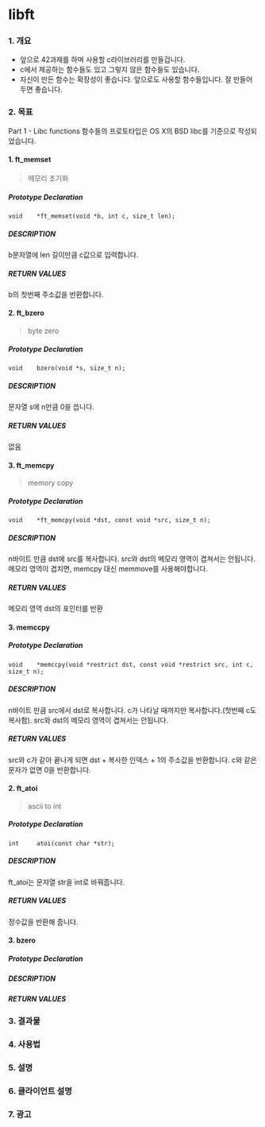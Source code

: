 # libft
### 1. 개요
* 앞으로 42과제를 하며 사용할 c라이브러리를 만들겁니다.
* c에서 제공하는 함수들도 있고 그렇지 않은 함수들도 있습니다.
* 자신이 만든 함수는 확장성이 좋습니다. 앞으로도 사용할 함수들입니다. 잘 만들어 두면 좋습니다.

### 2. 목표
Part 1 - Libc functions
함수들의 프로토타입은 OS X의 BSD libc를 기준으로 작성되었습니다.

#### 1. ft_memset
>메모리 초기화

##### Prototype Declaration
```
void    *ft_memset(void *b, int c, size_t len);
```

##### DESCRIPTION
b문자열에 len 길이만큼 c값으로 입력합니다.

##### RETURN VALUES
b의 첫번째 주소값을 반환합니다.

#### 2. ft_bzero
> byte zero

##### Prototype Declaration
```
void    bzero(void *s, size_t n);
```
##### DESCRIPTION
문자열 s에 n만큼 0을 씁니다.

##### RETURN VALUES
없음

#### 3. ft_memcpy
>memory copy

##### Prototype Declaration
```
void    *ft_memcpy(void *dst, const void *src, size_t n);
```

##### DESCRIPTION
n바이트 만큼 dst에 src를 복사합니다. src와 dst의 메모리 영역이 겹쳐서는 안됩니다. 메모리 영역이 겹치면, memcpy 대신 memmove를 사용해야합니다.

##### RETURN VALUES
메모리 영역 dst의 포인터를 반환


#### 3. memccpy
##### Prototype Declaration
```
void    *memccpy(void *restrict dst, const void *restrict src, int c, size_t n);
```

##### DESCRIPTION
n바이트 만큼 src에서 dst로 복사합니다. c가 나타날 때까지만 복사합니다.(첫번째 c도 복사함). src와 dst의 메모리 영역이 겹쳐서는 안됩니다.

##### RETURN VALUES
src와 c가 같아 끝나게 되면 dst + 복사한 인덱스 + 1의 주소값을 반환합니다.
c와 같은 문자가 없면 0을 반환합니다.

#### 2. ft_atoi
>ascii to int

##### Prototype Declaration
```
int     atoi(const char *str);
```

##### DESCRIPTION
ft_atoi는 문자열 str을 int로 바꿔줍니다.

##### RETURN VALUES
정수값을 반환해 줍니다.

#### 3. bzero
##### Prototype Declaration
##### DESCRIPTION
##### RETURN VALUES

### 3. 결과물

### 4. 사용법

### 5. 설명

### 6. 클라이언트 설명

### 7. 광고